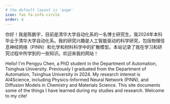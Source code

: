 ```yaml
---
# the default layout is 'page'
icon: fas fa-info-circle
order: 4
---
```


你好！我是陈鹏宇，目前是清华大学自动化系的一名博士研究生。我2024年本科毕业于清华大学自动化系。我的研究兴趣是人工智能驱动的科学研究，包括物理信息神经网络（PINN）和化学和材料科学中的扩散模型。本站记录了我在学习和研究过程中所学到的一些知识。欢迎来我的网站！

Hello! I'm Pengyu Chen, a PhD student in the Department of Automation, Tsinghua University. Previously I graduated from the Department of Automation, Tsinghua University in 2024. My research interest is AI4Science, including Physics-Informed Neural Network (PINN), and Diffusion Models in Chemistry and Materials Science. This site documents some of the things I have learned during my studies and research. Welcome to my cite!
